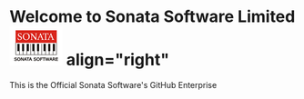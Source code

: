 # Welcome to Sonata Software Limited ![Sonata Software Limited](sonata-logo.png) align="right"

<!-- <img src="![Sonata Software Limited](sonata-logo.png)" align="right"
     alt="Sonata Software Limited" width="150" height="50"> -->

This is the Official Sonata Software's GitHub Enterprise